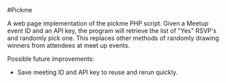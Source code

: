 #Pickme

A web page implementation of the pickme PHP script. Given a Meetup event ID and an API key, the program will retrieve the list of "Yes" RSVP's and randomly pick one. This replaces other methods of randomly drawing winners from attendees at meet up events.

Possible future improvements:
* Save meeting ID and API key to reuse and rerun quickly.
